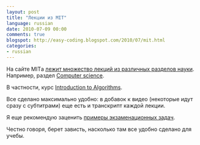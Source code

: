 ```yaml
---
layout: post
title: "Лекции из MIT"
language: russian
date: 2010-07-09 00:00
comments: true
blogspot: http://easy-coding.blogspot.com/2010/07/mit.html
categories:
- russian
---
```

На сайте MITа [лежит множество лекций из различных разделов науки][MIT courses]. Например, раздел [Computer science][].

[MIT courses]: http://ocw.mit.edu/courses/audio-video-courses
[Computer science]: http://ocw.mit.edu/courses/audio-video-courses/#electrical-engineering-and-computer-science

В частности, курс [Introduction to Algorithms][].

[Introduction to Algorithms]: http://ocw.mit.edu/courses/electrical-engineering-and-computer-science/6-046j-introduction-to-algorithms-sma-5503-fall-2005/video-lectures/

Все сделано максимально удобно: в добавок к видео (некоторые идут сразу с субтитрами) еще есть и транскрипт каждой лекции.

Я еще рекомендую заценить [примеры экзаменационных задач][].

[примеры экзаменационных задач]: http://ocw.mit.edu/courses/electrical-engineering-and-computer-science/6-046j-introduction-to-algorithms-sma-5503-fall-2005/exams/

Честно говоря, берет зависть, насколько там все удобно сделано для учебы.
